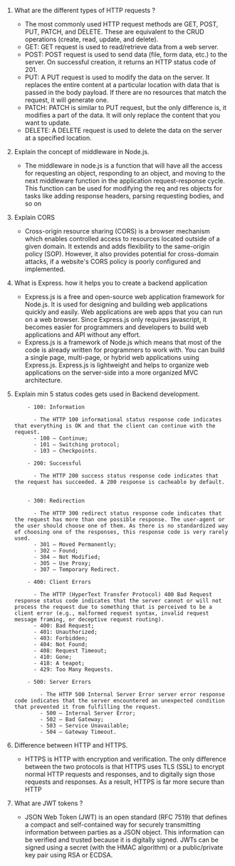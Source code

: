 1.  What are the different types of HTTP requests ?

    - The most commonly used HTTP request methods are GET, POST, PUT, PATCH, and DELETE. These are equivalent to the CRUD operations (create, read, update, and delete).
    - GET: GET request is used to read/retrieve data from a web server.
    - POST: POST request is used to send data (file, form data, etc.) to the server. On successful creation, it returns an HTTP status code of 201.
    - PUT: A PUT request is used to modify the data on the server. It replaces the entire content at a particular location with data that is passed in the body payload. If there are no resources that match the request, it will generate one.
    - PATCH: PATCH is similar to PUT request, but the only difference is, it modifies a part of the data. It will only replace the content that you want to update.
    - DELETE: A DELETE request is used to delete the data on the server at a specified location.

2.  Explain the concept of middleware in Node.js.

    - The middleware in node.js is a function that will have all the access for requesting an object, responding to an object, and moving to the next middleware function in the application request-response cycle. This function can be used for modifying the req and res objects for tasks like adding response headers, parsing requesting bodies, and so on

3.  Explain CORS

    - Cross-origin resource sharing (CORS) is a browser mechanism which enables controlled access to resources located outside of a given domain. It extends and adds flexibility to the same-origin policy (SOP). However, it also provides potential for cross-domain attacks, if a website's CORS policy is poorly configured and implemented.

4.  What is Express. how it helps you to create a backend application

    - Express.js is a free and open-source web application framework for Node.js. It is used for designing and building web applications quickly and easily. Web applications are web apps that you can run on a web browser. Since Express.js only requires javascript, it becomes easier for programmers and developers to build web applications and API without any effort.
    - Express.js is a framework of Node.js which means that most of the code is already written for programmers to work with. You can build a single page, multi-page, or hybrid web applications using Express.js. Express.js is lightweight and helps to organize web applications on the server-side into a more organized MVC architecture.

5.  Explain min 5 status codes gets used in Backend development.

            - 100: Information

              - The HTTP 100 informational status response code indicates that everything is OK and that the client can continue with the request.
              - 100 — Continue;
              - 101 — Switching protocol;
              - 103 — Checkpoints.

            - 200: Successful

              - The HTTP 200 success status response code indicates that the request has succeeded. A 200 response is cacheable by default.


            - 300: Redirection

              - The HTTP 300 redirect status response code indicates that the request has more than one possible response. The user-agent or the user should choose one of them. As there is no standardized way of choosing one of the responses, this response code is very rarely used.
              - 301 — Moved Permanently;
              - 302 — Found;
              - 304 — Not Modified;
              - 305 — Use Proxy;
              - 307 — Temporary Redirect.

            - 400: Client Errors

              - The HTTP (HyperText Transfer Protocol) 400 Bad Request response status code indicates that the server cannot or will not process the request due to something that is perceived to be a client error (e.g., malformed request syntax, invalid request message framing, or deceptive request routing).
              - 400: Bad Request;
              - 401: Unauthorized;
              - 403: Forbidden;
              - 404: Not Found;
              - 408: Request Timeout;
              - 410: Gone;
              - 418: A teapot;
              - 429: Too Many Requests.

            - 500: Server Errors

                - The HTTP 500 Internal Server Error server error response code indicates that the server encountered an unexpected condition that prevented it from fulfilling the request.
                - 500 — Internal Server Error;
                - 502 — Bad Gateway;
                - 503 — Service Unavailable;
                - 504 — Gateway Timeout.

6.  Difference between HTTP and HTTPS.

    - HTTPS is HTTP with encryption and verification. The only difference between the two protocols is that HTTPS uses TLS (SSL) to encrypt normal HTTP requests and responses, and to digitally sign those requests and responses. As a result, HTTPS is far more secure than HTTP

7.  What are JWT tokens ?
    - JSON Web Token (JWT) is an open standard (RFC 7519) that defines a compact and self-contained way for securely transmitting information between parties as a JSON object. This information can be verified and trusted because it is digitally signed. JWTs can be signed using a secret (with the HMAC algorithm) or a public/private key pair using RSA or ECDSA.
